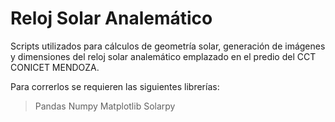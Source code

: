 # Reloj Solar Analemático
Scripts utilizados para cálculos de geometría solar, generación de imágenes y dimensiones del reloj solar analemático emplazado en el predio del CCT CONICET MENDOZA.

Para correrlos se requieren las siguientes librerías:
> Pandas
> Numpy
> Matplotlib
> Solarpy
